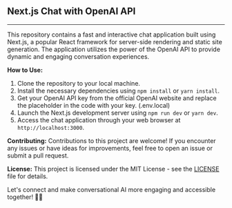 ## **Next.js Chat with OpenAI API**

---

This repository contains a fast and interactive chat application built using Next.js, a popular React framework for server-side rendering and static site generation. The application utilizes the power of the OpenAI API to provide dynamic and engaging conversation experiences.

**How to Use:**
1. Clone the repository to your local machine.
2. Install the necessary dependencies using `npm install` or `yarn install`.
3. Get your OpenAI API key from the official OpenAI website and replace the placeholder in the code with your key. (.env.local)
4. Launch the Next.js development server using `npm run dev` or `yarn dev`.
5. Access the chat application through your web browser at `http://localhost:3000`.

**Contributing:**
Contributions to this project are welcome! If you encounter any issues or have ideas for improvements, feel free to open an issue or submit a pull request.

**License:**
This project is licensed under the MIT License - see the [LICENSE](link-to-license-file) file for details.

Let's connect and make conversational AI more engaging and accessible together! 🤝🚀
